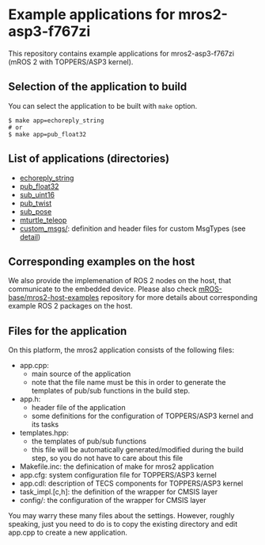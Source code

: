 # Example applications for mros2-asp3-f767zi

This repository contains example applications for mros2-asp3-f767zi (mROS 2 with TOPPERS/ASP3 kernel).

## Selection of the application to build

You can select the application to be built with `make` option.

```
$ make app=echoreply_string
# or
$ make app=pub_float32
```

## List of applications (directories)

- [echoreply_string](echoreply_string/)
- [pub_float32](pub_float32/)
- [sub_uint16](sub_uint16/)
- [pub_twist](pub_twist/)
- [sub_pose](sub_pose/)
- [mturtle_teleop](mturtle_teleop/)
- [custom_msgs/](custom_msgs/): definition and header files for custom MsgTypes (see [detail](../README.md#generating-header-files-for-custom-msgtypes))

## Corresponding examples on the host

We also provide the implemenation of ROS 2 nodes on the host, that communicate to the embedded device. 
Please also check [mROS-base/mros2-host-examples](https://github.com/mROS-base/mros2-host-examples) repository for more details about corresponding example ROS 2 packages on the host.

## Files for the application

On this platform, the mros2 application consists of the following files:

- app.cpp: 
  - main source of the application
  - note that the file name must be this in order to generate the templates of pub/sub functions in the build step.
- app.h: 
  - header file of the application
  - some definitions for the configuration of TOPPERS/ASP3 kernel and its tasks
- templates.hpp:
  - the templates of pub/sub functions
  - this file will be automatically generated/modified during the build step, so you do not have to care about this file
- Makefile.inc: the definication of make for mros2 application
- app.cfg: system configuration file for TOPPERS/ASP3 kernel
- app.cdl: description of TECS components for TOPPERS/ASP3 kernel
- task_impl.[c,h]: the definition of the wrapper for CMSIS layer
- config/: the configuration of the wrapper for CMSIS layer

You may warry these many files about the settings. 
However, roughly speaking, just you need to do is to copy the existing directory and edit app.cpp to create a new application.
